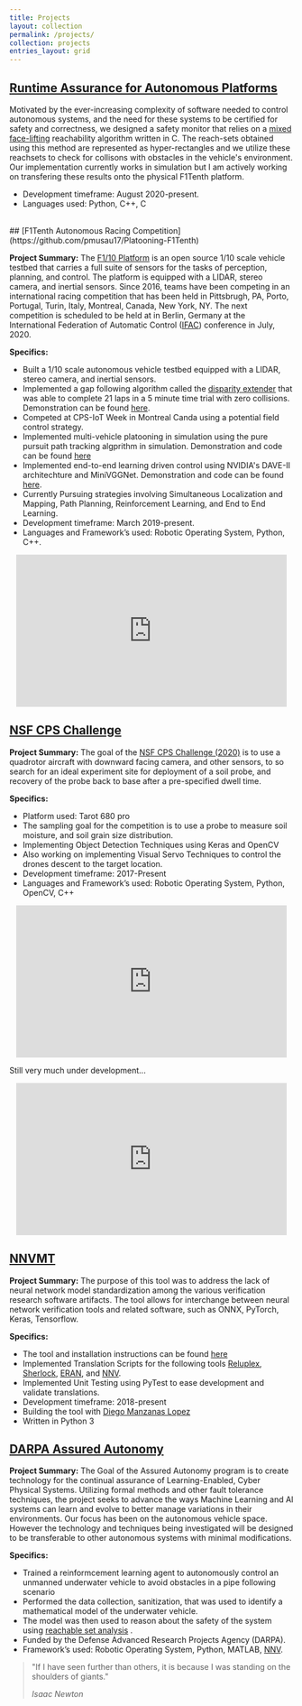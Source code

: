 ```yaml
---
title: Projects
layout: collection
permalink: /projects/
collection: projects
entries_layout: grid
---
```



<!-- <img src="/pages/images/projects2.jpg " class="align-center" alt="Entrepneurship Conference" title="Entrepneurship Conference" width="400" height="267" /> -->


## [Runtime Assurance for Autonomous Platforms](https://github.com/pmusau17/rtreach_f1tenth)
Motivated by the ever-increasing complexity of software needed to control autonomous systems, and the need for these systems to be certified for safety and correctness, we designed a safety monitor that relies on a [mixed face-lifting](http://www.taylortjohnson.com/research/bak2014rtss.pdf) reachability algorithm written in C. The reach-sets obtained using this method are represented as hyper-rectangles and we utilize these reachsets to check for collisons with obstacles in the vehicle's environment. Our implementation currently works in simulation but I am actively working on transfering these results onto the physical F1Tenth platform. 

- Development timeframe: August 2020-present.
- Languages used: Python, C++, C

<div align="center">
<blockquote class="imgur-embed-pub" lang="en" data-id="a/B4LpHvD" data-context="false" ><a href="//imgur.com/a/B4LpHvD"></a></blockquote><script async src="//s.imgur.com/min/embed.js" charset="utf-8"></script>
</div>
<br/>
## [F1Tenth Autonomous Racing Competition](https://github.com/pmusau17/Platooning-F1Tenth)

**Project Summary:** The [F1/10 Platform](http://f1tenth.org/) is an open source 1/10 scale vehicle testbed that carries a full suite of sensors for the tasks of perception, planning, and control. The platform is equipped with a LIDAR, stereo camera, and inertial sensors. Since 2016, teams have been competing in an international racing competition that has been held in Pittsbrugh, PA, Porto, Portugal, Turin, Italy, Montreal, Canada, New York, NY. The next competition is scheduled to be held at in Berlin, Germany at the International Federation of Automatic Control ([IFAC](https://www.ifac2020.org/)) conference in July, 2020. 

**Specifics:**
- Built a 1/10 scale autonomous vehicle testbed equipped with a LIDAR, stereo camera, and inertial sensors.
- Implemented a gap following algorithm called the [disparity extender](https://www.nathanotterness.com/2019/04/the-disparity-extender-algorithm-and.html) that was able to complete 21 laps in a 5 minute time trial with zero collisions. Demonstration can be found [here](https://youtu.be/Iq2r2OOWbkE?t=4639).
- Competed at CPS-IoT Week in Montreal Canda using a potential field control strategy.
- Implemented multi-vehicle platooning in simulation using the pure pursuit path tracking algprithm in simulation. Demonstration and code can be found [here](https://github.com/pmusau17/Platooning-F1Tenth)
- Implemented end-to-end learning driven control using NVIDIA's DAVE-II architechture and MiniVGGNet. Demonstration and code can be found [here](https://github.com/pmusau17/Platooning-F1Tenth).
- Currently Pursuing strategies involving Simultaneous Localization and Mapping, Path Planning, Reinforcement Learning, and End to End Learning.
- Development timeframe: March 2019-present.
- Languages and Framework’s used: Robotic Operating System, Python, C++.

<p align="center">
<iframe src="https://giphy.com/embed/cMDs3hQe0fhcKqwOyu" width="480" height="270" frameBorder="0" class="giphy-embed" allowFullScreen></iframe><p><a href="https://giphy.com/gifs/cMDs3hQe0fhcKqwOyu"></a></p>
</p>


## [NSF CPS Challenge](https://github.com/verivital/VandyCPS)

**Project Summary:** The goal of the [NSF CPS Challenge (2020)](https://cps-vo.org/group/CPSchallenge) is to use a quadrotor aircraft with downward facing camera, and other sensors, to so search for an ideal experiment site for deployment of a soil probe, and recovery of the probe back to base after a pre-specified dwell time.

**Specifics:**
- Platform used: Tarot 680 pro
- The sampling goal for the competition is to use a probe to measure soil moisture, and soil grain size distribution.
- Implementing Object Detection Techniques using Keras and OpenCV
- Also working on implementing Visual Servo Techniques to control the drones descent to the target location.
- Development timeframe: 2017-Present
- Languages and Framework’s used: Robotic Operating System, Python, OpenCV, C++

<p align="center">
<iframe src="https://giphy.com/embed/G0c5gkAxfinxQ0Z4P0" width="480" height="270" frameBorder="0" class="giphy-embed" allowFullScreen></iframe><p><a href="https://giphy.com/gifs/autonomous-G0c5gkAxfinxQ0Z4P0"></a></p>
</p>

Still very much under development... 

<p align="center">
<iframe src="https://giphy.com/embed/nwqHFymHOsAvLDc1NI" width="480" height="270" frameBorder="0" class="giphy-embed" allowFullScreen></iframe><p><a href="https://giphy.com/gifs/autonomous-nwqHFymHOsAvLDc1NI"></a></p>
</p>

<!--<blockquote class="twitter-tweet tw-align-center"><p lang="en" dir="ltr">Day 1 of autonomous flight tests for the 2019 CPS Challenge at the TIMPA airfield in Tucson, AZ. <a href="https://twitter.com/cpsvo?ref_src=twsrc%5Etfw">@cpsvo</a> <a href="https://twitter.com/verivital?ref_src=twsrc%5Etfw">@verivital</a> <a href="https://t.co/uaFJAKN6CZ">pic.twitter.com/uaFJAKN6CZ</a></p>&mdash; Patrick Musau (@pmusau13) <a href="https://twitter.com/pmusau13/status/1128475378954035201?ref_src=twsrc%5Etfw">May 15, 2019</a></blockquote> <script async src="https://platform.twitter.com/widgets.js" charset="utf-8"></script>-->

## [NNVMT](https://github.com/verivital/nnvmt)

**Project Summary:** The purpose of this tool was to address the lack of neural network model standardization among the various verification research software artifacts. The tool allows for interchange between neural network verification tools and related software, such as ONNX, PyTorch, Keras, Tensorflow.

**Specifics:**
- The tool and installation instructions can be found [here](https://github.com/verivital/nnvmt)
- Implemented Translation Scripts for the following tools [Reluplex](https://github.com/guykatzz/ReluplexCav2017), [Sherlock](https://github.com/souradeep-111/sherlock), [ERAN](https://github.com/eth-sri/eran),  and [NNV](https://github.com/verivital/nnv).
- Implemented Unit Testing using PyTest to ease development and validate translations.
- Development timeframe: 2018-present
- Building the tool with [Diego Manzanas Lopez](https://dieman95.github.io/)
- Written in Python 3

## [DARPA Assured Autonomy](https://www.darpa.mil/news-events/2020-01-29)

**Project Summary:** The Goal of the Assured Autonomy program is to create technology for the continual assurance of Learning-Enabled, Cyber Physical Systems. Utilizing formal methods and other fault tolerance techniques, the project seeks to advance the ways Machine Learning and AI systems can learn and evolve to better manage variations in their environments. Our focus has been on the autonomous vehicle space. However the technology and techniques being investigated will be designed to be transferable to other autonomous systems with minimal modifications.

**Specifics:**
- Trained a reinformcement learning agent to autonomously control an unmanned underwater vehicle to avoid obstacles in a pipe following scenario
- Performed the data collection, sanitization, that was used to identify a mathematical model of the underwater vehicle.
- The model was then used to reason about the safety of the system using [reachable set analysis](https://ieeexplore.ieee.org/abstract/document/8318388) .
- Funded by the Defense Advanced Research Projects Agency (DARPA).
- Framework’s used: Robotic Operating System, Python, MATLAB, [NNV](github.com/verivital/nnv).


> "If I have seen further than others, it is because I was standing on the shoulders of giants."
> 
> <cite>Isaac Newton</cite>